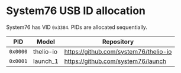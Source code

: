 # System76 USB ID allocation

System76 has VID `0x3384`. PIDs are allocated sequentially.

| PID      | Model     | Repository                            |
| -------- | --------- | ------------------------------------- |
| `0x0000` | thelio-io | https://github.com/system76/thelio-io |
| `0x0001` | launch_1  | https://github.com/system76/launch    |

